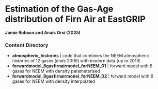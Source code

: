 # Estimation of the Gas-Age distribution of Firn Air at EastGRIP

**Jamie Robson and Anais Orsi (2025)** 

### Content Directory
- **atmospheric_histories** | code that combines the NEEM atmospheric histories of 12 gases (ends 2009) with modern data (up to 2019)
- **forwardmodel_8gasfirnairmodel_forNEEM_01** | forward model with 8 gases for NEEM with density parameterised
- **forwardmodel_8gasfirnairmodel_forNEEM_02** | forward model with 8 gases for NEEM with density interpolated
